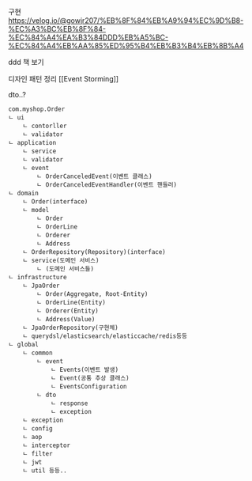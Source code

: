 구현
https://velog.io/@gowjr207/%EB%8F%84%EB%A9%94%EC%9D%B8-%EC%A3%BC%EB%8F%84-%EC%84%A4%EA%B3%84DDD%EB%A5%BC-%EC%84%A4%EB%AA%85%ED%95%B4%EB%B3%B4%EB%8B%A4

ddd 책 보기

디자인 패턴 정리
[[Event Storming]]


dto..?
```
com.myshop.Order
ㄴ ui
	ㄴ contorller
	ㄴ validator
ㄴ application
	ㄴ service
	ㄴ validator
	ㄴ event
		ㄴ OrderCanceledEvent(이벤트 클래스)
		ㄴ OrderCanceledEventHandler(이벤트 핸들러)
ㄴ domain
	ㄴ Order(interface)
	ㄴ model
		ㄴ Order
		ㄴ OrderLine
		ㄴ Orderer
		ㄴ Address
	ㄴ OrderRepository(Repository)(interface)
	ㄴ service(도메인 서비스)
		ㄴ (도메인 서비스들)
ㄴ infrastructure
	ㄴ JpaOrder
		ㄴ Order(Aggregate, Root-Entity)
		ㄴ OrderLine(Entity)
		ㄴ Orderer(Entity)
		ㄴ Address(Value)
	ㄴ JpaOrderRepository(구현체)
	ㄴ querydsl/elasticsearch/elasticcache/redis등등
ㄴ global 
	ㄴ common
		ㄴ event
			ㄴ Events(이벤트 발생)
			ㄴ Event(공통 추상 클래스)
			ㄴ EventsConfiguration
		ㄴ dto
			ㄴ response
			ㄴ exception
	ㄴ exception
	ㄴ config
	ㄴ aop
	ㄴ interceptor
	ㄴ filter
	ㄴ jwt
	ㄴ util 등등..
```